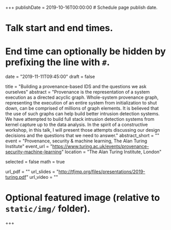 +++
publishDate = 2019-10-16T00:00:00  # Schedule page publish date.

# Talk start and end times.
#   End time can optionally be hidden by prefixing the line with `#`.
date = "2019-11-11T09:45:00"
draft = false

title = "Building a provenance-based IDS and the questions we ask ourselves"
abstract = "Provenance is the representation of a system execution as a directed acyclic graph. Whole-system provenance graph, representing the execution of an entire system from initialization to shut down, can be comprised of millions of graph elements. It is believed that the use of such graphs can help build better intrusion detection systems. We have attempted to build full stack intrusion detection systems from kernel capture up to the data analysis. In the spirit of a constructive workshop, in this talk, I will present those attempts discussing our design decisions and the questions that we need to answer."
abstract_short = ""
event = "Provenance, security & machine learning, The Alan Turing Institute"
event_url = "https://www.turing.ac.uk/events/provenance-security-machine-learning"
location = "The Alan Turing Institute, London"

selected = false
math = true

url_pdf = ""
url_slides = "http://tfjmp.org/files/presentations/2019-turing.pdf"
url_video = ""

# Optional featured image (relative to `static/img/` folder).

+++
